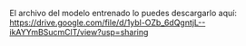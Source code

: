 El archivo del modelo entrenado lo puedes descargarlo aquí: 
https://drive.google.com/file/d/1ybl-OZb_6dQgntjL--ikAYYmBSucmClT/view?usp=sharing
